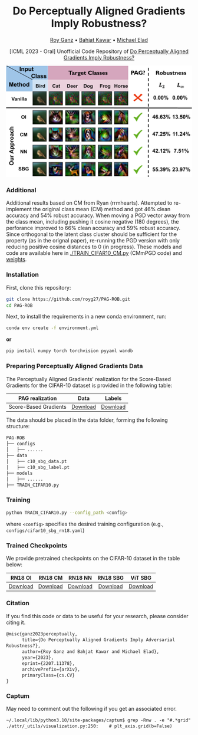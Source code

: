 <h1 align="center">
  <br>
Do Perceptually Aligned Gradients Imply Robustness?
  <br>
</h1>
<p align="center">
  <a href="https://royg27.github.io/">Roy Ganz</a> •
  <a href="https://bahjat-kawar.github.io">Bahjat Kawar</a> •
  <a href="https://elad.cs.technion.ac.il/">Michael Elad</a>
</p>
<p align="center">
[ICML 2023 - Oral] Unofficial Code Repository of <a href="https://arxiv.org/abs/2207.11378">Do Perceptually Aligned Gradients Imply Robustness?</a>
</p>

<p align="center">
  <img src="https://github.com/royg27/PAG-ROB/blob/main/PAG-ROB.png" />
</p>

### Additional
Additional results based on CM from Ryan (rrmhearts). Attempted to re-implement the original class mean (CM) method and got 46% clean accuracy and 54% robust accuracy. When moving a PGD vector away from the class mean, including pushing it cosine negative (180 degrees), the perforance improved to 66% clean accuracy and 59% robust accuracy. Since orthogonal to the latent class cluster should be sufficient for the property (as in the orignal paper), re-running the PGD version with only reducing positive cosine distances to 0 (in progress). These models and code are available here in [./TRAIN_CIFAR10_CM.py](./TRAIN_CIFAR10_CM.py) (CMmPGD code) and [weights](./models/weights/).

### Installation

First, clone this repository:

```bash
git clone https://github.com/royg27/PAG-ROB.git
cd PAG-ROB
```

Next, to install the requirements in a new conda environment, run:

```bash
conda env create -f environment.yml
```
**or**
```bash
pip install numpy torch torchvision pyyaml wandb
```

### Preparing Perceptually Aligned Gradients Data

The Perceptually Aligned Gradients' realization for the Score-Based Gradients for the CIFAR-10 dataset is provided in the following table:

PAG realization | Data | Labels
--- | :---: | :---: 
Score-Based Gradients |  <a href="https://drive.google.com/file/d/1kpUNM3j7V_YxQ7xQuDe_M_hHZSOvkCOx/view?usp=drive_link">Download</a> | <a href="https://drive.google.com/file/d/12pIOWxCHCLjlUPwxvFS87u93GBqWO9XK/view?usp=drive_link">Download</a>

The data should be placed in the data folder, forming the following structure:

    PAG-ROB
    ├── configs
    │   ├── ......
    ├── data
    │   ├── c10_sbg_data.pt
    │   ├── c10_sbg_label.pt
    ├── models
    │   ├── ......
    ├── TRAIN_CIFAR10.py

### Training

```bash
python TRAIN_CIFAR10.py --config_path <config>
```

where `<config>` specifies the desired training configuration (e.g., `configs/cifar10_sbg_rn18.yaml`)

### Trained Checkpoints

We provide pretrained checkpoints on the CIFAR-10 dataset in the table below:

RN18 OI | RN18 CM | RN18 NN | RN18 SBG | ViT SBG
--- | :---: | :---: | :---: | :---: 
<a href="https://drive.google.com/file/d/1R-Cp2-wIi1JpG6-YLBvqV-quoBetmV1e/view?usp=drive_link">Download</a> | <a href="https://drive.google.com/file/d/1lPkiKzJPU25hMxNZWv-8tYk9-BwoQL7f/view?usp=drive_link">Download</a> | <a href="https://drive.google.com/file/d/1AuBppVh9ghRXxNnJvuBjRg9qv4rCIuIE/view?usp=drive_link">Download</a> | <a href="https://drive.google.com/file/d/1vdtGi_DjhWOlPwuk7d-RVU1amnVfz8z_/view?usp=drive_link">Download</a> | <a href="https://drive.google.com/file/d/18cYjbwdAUdH8jKx11py9NW_ovXVbtpL0/view?usp=drive_link">Download</a> |

### Citation

If you find this code or data to be useful for your research, please consider citing it.

    @misc{ganz2023perceptually,
          title={Do Perceptually Aligned Gradients Imply Adversarial Robustness?}, 
          author={Roy Ganz and Bahjat Kawar and Michael Elad},
          year={2023},
          eprint={2207.11378},
          archivePrefix={arXiv},
          primaryClass={cs.CV}
    }

### Captum

May need to comment out the following if you get an associated error.
```
~/.local/lib/python3.10/site-packages/captum$ grep -Rnw . -e "#.*grid"
./attr/_utils/visualization.py:250:    # plt_axis.grid(b=False)
```